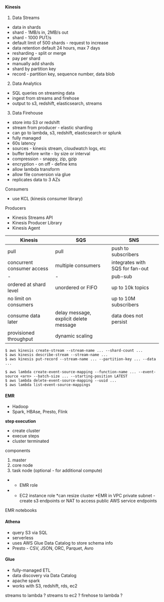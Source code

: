 #### Kinesis

1. Data Streams
- data in shards
- shard - 1MB/s in, 2MB/s out
- shard - 1000 PUT/s
- default limit of 500 shards - request to increase
- data retention default 24 hours, max 7 days
- resharding - split or merge
- pay per shard
- manually add shards
- shard by partition key
- record - partition key, sequence number, data blob
2. Data Analytics
- SQL queries on streaming data
- ingest from streams and firehose
- output to s3, redshift, elasticsearch, streams
3. Data Firehouse
- store into S3 or redshift
- stream from producer - elastic sharding
- can go to lambda, s3, redshift, elasticsearch or splunk
- fully managed
- 60s latency
- sources - kinesis stream, cloudwatch logs, etc
- buffer before write - by size or interval
- compression - snappy, zip, gzip
- encryption - on off - define kms
- allow lambda transform
- allow file conversion via glue
- replicates data to 3 AZs

Consumers
- use KCL (kinesis consumer library)

Producers
- Kinesis Streams API
- Kinesis Producer Library
- Kinesis Agent

Kinesis|SQS|SNS
--|--|--
pull|pull|push to subscribers
concurrent consumer access|multiple consumers|integrates with SQS for fan-out
-|-|pub-sub
ordered at shard level|unordered or FIFO|up to 10k topics
no limit on consumers||up to 10M subscribers
consume data later|delay message, explicit delete message|data does not persist
provisioned throughput|dynamic scaling|


```
$ aws kinesis create-stream --stream-name ... --shard-count ...
$ aws kinesis describe-stream --stream-name ...
$ aws kinesis put-record --stream-name ... --partition-key ... --data ...

$ aws lambda create-event-source-mapping --function-name ... --event-source <arn> --batch-size ... --starting-position LATEST
$ aws lambda delete-event-source-mapping --uuid ...
$ aws lambda list-event-source-mappings
```

#### EMR

- Hadoop
- Spark, HBAse, Presto, Flink

**step execution**
- create cluster
- execue steps
- cluster terminated

components
1. master
2. core node
3. task node (optional - for additional compute)

* + EMR role
* + EC2 instance role
*can resize cluster
*EMR in VPC private subnet - create s3 endpoints or NAT to access public AWS service endpoints

EMR notebooks

#### Athena

- query S3 via SQL
- serverless
- uses AWS Glue Data Catalog to store schema info
- Presto - CSV, JSON, ORC, Parquet, Avro

#### Glue

- fully-managed ETL
- data discovery via Data Catalog
- apache spark
- works with S3, redshift, rds, ec2

streams to lambda ?
streams to ec2 ?
firehose to lambda ?
